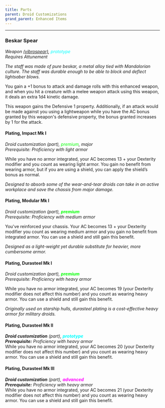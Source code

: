 ```yaml
---
title: Parts
parent: Droid Customizations
grand_parent: Enhanced Items
---
```


---
### Beskar Spear
*Weapon [(vibrospear)](https://sw5e.com/loot/weapons/?search=Vibrospear), <font style="color:cyan">prototype</font>*
<br> *Requires Attunement*

*The staff was made of pure beskar, a metal alloy tied with Mandalorian culture. The staff was durable enough to be able to block and deflect lightsaber blows.*

You gain a +1 bonus to attack and damage rolls with this enhanced weapon, and when you hit a creature with a melee weapon attack using this weapon, it deals an extra 1d4 kinetic damage.

This weapon gains the Defensive 1 property. Additionally, if an attack would be made against you using a lightweapon while you have the AC bonus granted by this weapon's defensive property, the bonus granted increases by 1 for the attack.

#### Plating, Impact Mk I
*Droid customization (part), <font style="color:lime">premium</font>, major<br>*
*Prerequisite: Proficiency with light armor*

While you have no armor integrated, your AC becomes 13 + your Dexterity modifier and you count as wearing light armor. You gain no benefit from wearing armor, but if you are using a shield, you can apply the shield’s bonus as normal.

*Designed to absorb some of the wear-and-tear droids can take in an active workplace and save the chassis from major damage.*

#### Plating, Modular Mk I
*Droid customization (part), <font style="color:lime">**premium**</font><br>*
*Prerequisite: Proficiency with medium armor*

You've reinforced your chassis. Your AC becomes 13 + your Dexterity modifier you count as wearing medium armor and you gain no benefit from integrated armor. You can use a shield and still gain this benefit.

*Designed as a light-weight yet durable substitute for heavier, more cumbersome armor.*

#### Plating, Durasteel Mk I
*Droid customization (part), <font style="color:lime">**premium**</font><br>*
*Prerequisite: Proficiency with heavy armor*

While you have no armor integrated, your AC becomes 19 (your Dexterity modifier does not affect this number) and you count as wearing heavy armor. You can use a shield and still gain this benefit.

*Originally used on starship hulls, durasteel plating is a cost-effective heavy armor for military droids.*

#### Plating, Durasteel Mk II
_**Droid customization** (part), <font style="color:cyan">**prototype**</font>_<br>
_**Prerequisite:** Proficiency with heavy armor_<br>
While you have no armor integrated, your AC becomes 20 (your Dexterity modifier does not affect this number) and you count as wearing heavy armor. You can use a shield and still gain this benefit.

#### Plating, Durasteel Mk III
_**Droid customization** (part), <font style="color:fuchsia">**advanced**</font>_<br>
_**Prerequisite:** Proficiency with heavy armor_<br>
While you have no armor integrated, your AC becomes 21 (your Dexterity modifier does not affect this number) and you count as wearing heavy armor. You can use a shield and still gain this benefit.


